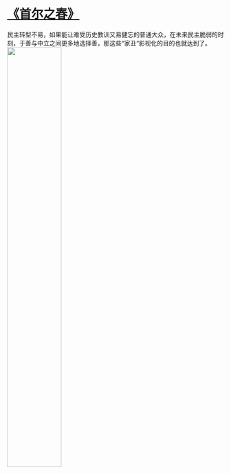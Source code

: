 # [《首尔之春》](https://github.com/myccnn/tuix40/issues/17)

民主转型不易，如果能让难受历史教训又易健忘的普通大众，在未来民主脆弱的时刻，于善与中立之间更多地选择善，那这些“家丑“影视化的目的也就达到了。
<img src=https://github.com/myccnn/tuix40/assets/5852024/79e25223-b20d-45b2-bbbf-5f39fc65b1cf width="50%">